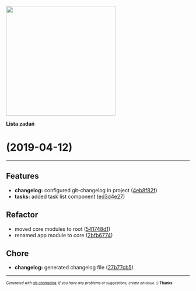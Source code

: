 <img width="300px" src="https://github.com/rafinskipg/git-changelog/raw/master/images/git-changelog-logo.png" />

__Lista zadań__

#  (2019-04-12)



---

## Features

- **changelog:** configured git-changelog in project
  ([4eb8f82f](https://github.com/zdoonio/lista-zadan/commit/4eb8f82ffa03934fb1482ea4f28de850e9ec9327))
- **tasks:** added task list component
  ([ed3d4e27](https://github.com/zdoonio/lista-zadan/commit/ed3d4e2747d69773afd608382811e88b013004ac))


## Refactor

- moved core modules to root
  ([541748d1](https://github.com/zdoonio/lista-zadan/commit/541748d10db4e5594e10129159b34adea3f6d226))
- renamed app module to core
  ([2bfb6774](https://github.com/zdoonio/lista-zadan/commit/2bfb6774cb7d6c84d7bf6b87feaad981beda061e))


## Chore

- **changelog:** generated changelog file
  ([27b77cb5](https://github.com/zdoonio/lista-zadan/commit/27b77cb5a46700a2881f13d0cd46a8c8f0043a2c))



---
<sub><sup>*Generated with [git-changelog](https://github.com/rafinskipg/git-changelog). If you have any problems or suggestions, create an issue.* :) **Thanks** </sub></sup>